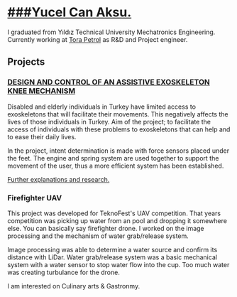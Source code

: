 # <a href="Lemonke.jpg" target="_blank">###Yucel Can Aksu.</a>

I graduated from Yıldız Technical University Mechatronics Engineering. Currently working at [Tora Petrol](https://torapetrol.com/en/) as R&D and Project engineer.

## Projects
### [DESIGN AND CONTROL OF AN ASSISTIVE EXOSKELETON KNEE MECHANISM](https://youtu.be/8KTMSBecCQ8)

Disabled and elderly individuals in Turkey have limited access to exoskeletons that will facilitate their movements. This negatively affects the lives of those individuals in Turkey. Aim of the project; to facilitate the access of individuals with these problems to exoskeletons that can help and to ease their daily lives.

In the project, intent determination is made with force sensors placed under the feet. The engine and spring system are used together to support the movement of the user, thus a more efficient system has been established.

<a href="design_and_control_of_an_assistive_exoskeleton_knee_mechanism.pdf" target="_blank">Further explanations and research.</a>

### Firefighter UAV
This project was developed for TeknoFest's UAV competition. That years competition was picking up water from an pool and dropping it somewhere else. You can basically say firefighter drone. I worked on the image processing and the mechanism of water grab/release system.

Image processing was able to determine a water source and confirm its distance with LiDar. Water grab/release system was a basic mechanical system with a water sensor to stop water flow into the cup. Too much water was creating turbulance for the drone.


I am interested on Culinary arts & Gastronmy.
